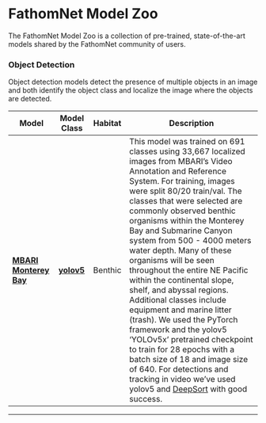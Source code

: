 # FathomNet Model Zoo
The FathomNet Model Zoo is a collection of pre-trained, state-of-the-art models shared by the FathomNet community of users.


### Object Detection <a name="object_detection"/>
Object detection models detect the presence of multiple objects in an image and both identify the object class and localize the image where the objects are detected.

|Model |Model Class |Habitat |Description |
|-|-|-|-|
|<b>[MBARI Monterey Bay](http://www3.mbari.org/staff/lonny/models/mbari-mb-benthic-33k.pt)</b>|<b>[yolov5](https://github.com/ultralytics/yolov5)</b>|Benthic|This model was trained on 691 classes using 33,667 localized images from MBARI’s Video Annotation and Reference System. For training, images were split 80/20 train/val. The classes that were selected are commonly observed benthic organisms within the Monterey Bay and Submarine Canyon system from 500 - 4000 meters water depth. Many of these organisms will be seen throughout the entire NE Pacific within the continental slope, shelf, and abyssal regions. Additional classes include equipment and marine litter (trash).  We used the PyTorch framework and the yolov5 ‘YOLOv5x’ pretrained checkpoint to train for 28 epochs with a batch size of 18 and image size of 640. For detections and tracking in video we’ve used yolov5 and [DeepSort](https://github.com/mikel-brostrom/Yolov5_DeepSort_Pytorch) with good success.|
<hr>



